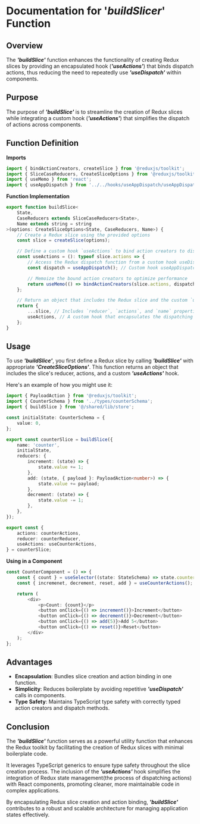 # Documentation for '_buildSlicer_' Function

## Overview
The **_'buildSlice'_** function enhances the functionality of creating Redux slices by providing an encapsulated hook (**_'useActions'_**) that binds dispatch actions, thus reducing the need to repeatedly use **_'useDispatch'_** within components.


## Purpose
The purpose of **_'buildSlice'_**  is to streamline the creation of Redux slices while integrating a custom hook (**_'useActions'_**) that simplifies the dispatch of actions across components.

## Function Definition
**Imports**
```typescript
import { bindActionCreators, createSlice } from '@reduxjs/toolkit';
import { SliceCaseReducers, CreateSliceOptions } from '@reduxjs/toolkit/dist';
import { useMemo } from 'react';
import { useAppDispatch } from '../../hooks/useAppDispatch/useAppDispatch'; 
```

**Function Implementation**
```typescript
export function buildSlice<
    State,
    CaseReducers extends SliceCaseReducers<State>,
    Name extends string = string
>(options: CreateSliceOptions<State, CaseReducers, Name>) {
    // Create a Redux slice using the provided options
    const slice = createSlice(options);

    // Define a custom hook `useActions` to bind action creators to dispatch
    const useActions = (): typeof slice.actions => {
        // Access the Redux dispatch function from a custom hook useDispatch (e.g., `useAppDispatch`)
        const dispatch = useAppDispatch(); // Custom hook useAppDispatch, using useDispatch with AppDispatch type

        // Memoize the bound action creators to optimize performance
        return useMemo(() => bindActionCreators(slice.actions, dispatch), [dispatch]);
    };

    // Return an object that includes the Redux slice and the custom `useActions` hook
    return {
        ...slice, // Includes `reducer`, `actions`, and `name` properties from the Redux slice
        useActions, // A custom hook that encapsulates the dispatching of actions
    };
}

```

## Usage

To use **_'buildSlice'_**, you first define a Redux slice by calling **_'buildSlice'_** with appropriate **_'CreateSliceOptions'_**. This function returns an object that includes the slice's reducer, actions, and a custom **_'useActions'_** hook.

Here's an example of how you might use it:

```typescript
import { PayloadAction } from '@reduxjs/toolkit';
import { CounterSchema } from '../types/counterSchema';
import { buildSlice } from '@/shared/lib/store';

const initialState: CounterSchema = {
    value: 0,
};

export const counterSlice = buildSlice({
    name: 'counter',
    initialState,
    reducers: {
        increment: (state) => {
            state.value += 1;
        },
        add: (state, { payload }: PayloadAction<number>) => {
            state.value += payload;
        },
        decrement: (state) => {
            state.value -= 1;
        },
    },
});

export const {
    actions: counterActions,
    reducer: counterReducer,
    useActions: useCounterActions,
} = counterSlice;
```
**Using in a Component**

```typescript
const CounterComponent = () => {
    const { count } = useSelector((state: StateSchema) => state.counter);
    const { incremenet, decrement, reset, add } = useCounterActions();

    return (
        <div>
            <p>Count: {count}</p>
            <button onClick={() => increment()}>Increment</button>
            <button onClick={() => decrement()}>Decrement</button>
            <button onClick={() => add(5)}>Add 5</button>
            <button onClick={() => reset()}>Reset</button>
        </div>
    );
};
```

## Advantages
- **Encapsulation**: Bundles slice creation and action binding in one function.
- **Simplicity**: Reduces boilerplate by avoiding repetitive **_'useDispatch'_** calls in components.
- **Type Safety**: Maintains TypeScript type safety with correctly typed action creators and dispatch methods.
## Conclusion
The **_'buildSlice'_** function serves as a powerful utility function that enhances the Redux toolkit by facilitating the creation of Redux slices with minimal boilerplate code.

It leverages TypeScript generics to ensure type safety throughout the slice creation process. The inclusion of the **_'useActions'_** hook simplifies the integration of Redux state management(the process of dispatching actions) with React components, promoting cleaner, more maintainable code in complex applications.

By encapsulating Redux slice creation and action binding, **_'buildSlice'_** contributes to a robust and scalable architecture for managing application states effectively.
